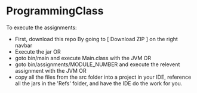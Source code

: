ProgrammingClass
================

To execute the assignments:
  * First, download this repo By going to [ Download ZIP ] on the right navbar
  * Execute the jar
  OR
  * goto bin/main and execute Main.class with the JVM
  OR
  * goto bin/assignments/MODULE_NUMBER and execute the relevent assignment with the JVM
  OR
  * copy all the files from the src folder into a project in your IDE, reference
    all the jars in the 'Refs' folder, and have the IDE do the work for you.
